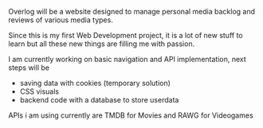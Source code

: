 Overlog will be a website designed to manage personal media backlog and reviews of various media types. 

Since this is my first Web Development project, it is a lot of new stuff to learn but all these new things are filling me with passion. 

I am currently working on basic navigation and API implementation, next steps will be
- saving data with cookies (temporary solution)
- CSS visuals
- backend code with a database to store userdata

APIs i am using currently are TMDB for Movies and RAWG for Videogames
